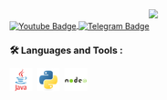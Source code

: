 <div id="header" align="center">
  <img src="https://cdn.discordapp.com/attachments/1128237250614923297/1130006352371138560/standard.gif" width="800"/>
</div>
<div id="badges">
  <a href="https://www.youtube.com/channel/UCDHNMwAGEbDB9k8BOwZTKIw">
    <img src="https://img.shields.io/badge/YouTube-red?style=for-the-badge&logo=youtube&logoColor=white" alt="Youtube Badge" align="center"/>
  </a>
  <a href="https://t.me/QwixxTwixx">
    <img src="https://img.shields.io/badge/Telegram-blue?style=for-the-badge&logo=telegram&logoColor=white" alt="Telegram Badge" align="center"/>
  </a>
</div>

### :hammer_and_wrench: Languages and Tools : <div>
  <img src="https://github.com/devicons/devicon/blob/master/icons/java/java-original-wordmark.svg" title="Java" alt="Java" width="40" height="40"/>&nbsp;
  <img src="https://github.com/devicons/devicon/blob/master/icons/python/python-original.svg" title="JavaScript" alt="Python" width="40" height="40"/>&nbsp;
  <img src="https://github.com/devicons/devicon/blob/master/icons/nodejs/nodejs-original-wordmark.svg" title="NodeJS" alt="NodeJS" width="40" height="40"/>&nbsp;
</div>
